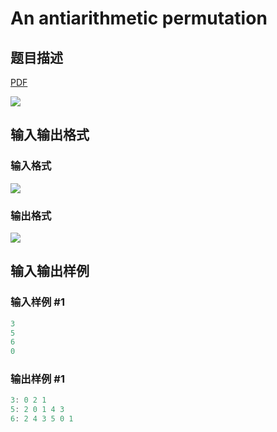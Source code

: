 # An antiarithmetic permutation

## 题目描述

[problemUrl]: https://uva.onlinejudge.org/index.php?option=com_onlinejudge&Itemid=8&category=23&page=show_problem&problem=2070

[PDF](https://uva.onlinejudge.org/external/111/p11129.pdf)

![](https://cdn.luogu.com.cn/upload/vjudge_pic/UVA11129/474789de8da4ca81419f5ff96c721388b47fef2d.png)

## 输入输出格式

### 输入格式

![](https://cdn.luogu.com.cn/upload/vjudge_pic/UVA11129/b6ed50448666919a2ff110ad0d66369f1b121615.png)

### 输出格式

![](https://cdn.luogu.com.cn/upload/vjudge_pic/UVA11129/5807041cff2ef26534dc7a69f7c0c6cd87b299d3.png)

## 输入输出样例

### 输入样例 #1

```cpp
3
5
6
0
```


### 输出样例 #1

```cpp
3: 0 2 1
5: 2 0 1 4 3
6: 2 4 3 5 0 1
```


